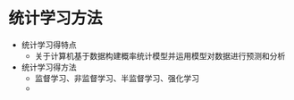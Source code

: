 # 统计学习方法
- 统计学习得特点
    - 关于计算机基于数据构建概率统计模型并运用模型对数据进行预测和分析
- 统计学习得方法
    - 监督学习、非监督学习、半监督学习、强化学习
    - 

